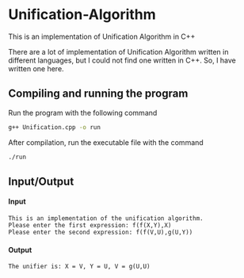 # Unification-Algorithm
This is an implementation of Unification Algorithm in C++

There are a lot of implementation of Unification Algorithm written in different languages, but I could not find one written in C++. So, I have written one here.

## Compiling and running the program
Run the program with the following command
```bash
g++ Unification.cpp -o run
```
After compilation, run the executable file with the command
```bash
./run
```

## Input/Output
#### Input
```
This is an implementation of the unification algorithm.
Please enter the first expression: f(f(X,Y),X)
Please enter the second expression: f(f(V,U),g(U,Y))
```
#### Output
```
The unifier is: X = V, Y = U, V = g(U,U)
```
